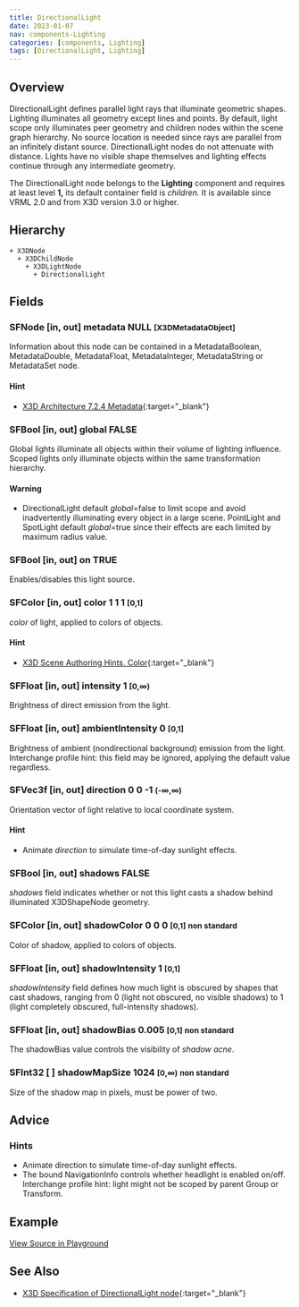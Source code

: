 ```yaml
---
title: DirectionalLight
date: 2023-01-07
nav: components-Lighting
categories: [components, Lighting]
tags: [DirectionalLight, Lighting]
---
```

<style>
.post h3 {
  word-spacing: 0.2em;
}
</style>

## Overview

DirectionalLight defines parallel light rays that illuminate geometric shapes. Lighting illuminates all geometry except lines and points. By default, light scope only illuminates peer geometry and children nodes within the scene graph hierarchy. No source location is needed since rays are parallel from an infinitely distant source. DirectionalLight nodes do not attenuate with distance. Lights have no visible shape themselves and lighting effects continue through any intermediate geometry.

The DirectionalLight node belongs to the **Lighting** component and requires at least level **1,** its default container field is *children.* It is available since VRML 2.0 and from X3D version 3.0 or higher.

## Hierarchy

```
+ X3DNode
  + X3DChildNode
    + X3DLightNode
      + DirectionalLight
```

## Fields

### SFNode [in, out] **metadata** NULL <small>[X3DMetadataObject]</small>

Information about this node can be contained in a MetadataBoolean, MetadataDouble, MetadataFloat, MetadataInteger, MetadataString or MetadataSet node.

#### Hint

- [X3D Architecture 7.2.4 Metadata](https://www.web3d.org/specifications/X3Dv4Draft/ISO-IEC19775-1v4-IS.proof//Part01/components/core.html#Metadata){:target="_blank"}

### SFBool [in, out] **global** FALSE

Global lights illuminate all objects within their volume of lighting influence. Scoped lights only illuminate objects within the same transformation hierarchy.

#### Warning

- DirectionalLight default *global*=false to limit scope and avoid inadvertently illuminating every object in a large scene. PointLight and SpotLight default *global*=true since their effects are each limited by maximum radius value.

### SFBool [in, out] **on** TRUE

Enables/disables this light source.

### SFColor [in, out] **color** 1 1 1 <small>[0,1]</small>

*color* of light, applied to colors of objects.

#### Hint

- [X3D Scene Authoring Hints, Color](https://www.web3d.org/x3d/content/examples/X3dSceneAuthoringHints.html#Color){:target="_blank"}

### SFFloat [in, out] **intensity** 1 <small>[0,∞)</small>

Brightness of direct emission from the light.

### SFFloat [in, out] **ambientIntensity** 0 <small>[0,1]</small>

Brightness of ambient (nondirectional background) emission from the light. Interchange profile hint: this field may be ignored, applying the default value regardless.

### SFVec3f [in, out] **direction** 0 0 -1 <small>(-∞,∞)</small>

Orientation vector of light relative to local coordinate system.

#### Hint

- Animate *direction* to simulate time-of-day sunlight effects.

### SFBool [in, out] **shadows** FALSE

*shadows* field indicates whether or not this light casts a shadow behind illuminated X3DShapeNode geometry.

### SFColor [in, out] **shadowColor** 0 0 0 <small>[0,1]</small> <small class="yellow">non standard</small>

Color of shadow, applied to colors of objects.

### SFFloat [in, out] **shadowIntensity** 1 <small>[0,1]</small>

*shadowIntensity* field defines how much light is obscured by shapes that cast shadows, ranging from 0 (light not obscured, no visible shadows) to 1 (light completely obscured, full-intensity shadows).

### SFFloat [in, out] **shadowBias** 0.005 <small>[0,1]</small> <small class="yellow">non standard</small>

The shadowBias value controls the visibility of *shadow acne*.

### SFInt32 [ ] **shadowMapSize** 1024 <small>[0,∞)</small> <small class="yellow">non standard</small>

Size of the shadow map in pixels, must be power of two.

## Advice

### Hints

- Animate direction to simulate time-of-day sunlight effects.
- The bound NavigationInfo controls whether headlight is enabled on/off. Interchange profile hint: light might not be scoped by parent Group or Transform.

## Example

<x3d-canvas src="https://create3000.github.io/media/examples/Lighting/DirectionalLight/DirectionalLight.x3d" update="auto"></x3d-canvas>

[View Source in Playground](/x_ite/playground/?url=https://create3000.github.io/media/examples/Lighting/DirectionalLight/DirectionalLight.x3d)

## See Also

- [X3D Specification of DirectionalLight node](https://www.web3d.org/documents/specifications/19775-1/V4.0/Part01/components/lighting.html#DirectionalLight){:target="_blank"}
